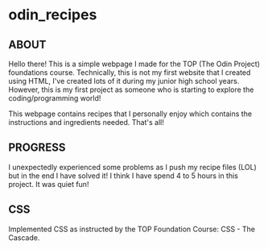 # odin_recipes
## ABOUT
Hello there! This is a simple webpage I made for the TOP (The Odin Project) foundations course. Technically, this is not my first website that I created using HTML, I've created lots of it during my junior high school years. However, this is my first project as someone who is starting to explore the coding/programming world! 

This webpage contains recipes that I personally enjoy which contains the instructions and ingredients needed. That's all!

## PROGRESS
I unexpectedly experienced some problems as I push my recipe files (LOL) but in the end I have solved it! I think I have spend 4 to 5 hours in this project. It was quiet fun! 

## CSS
Implemented CSS as instructed by the TOP Foundation Course: CSS - The Cascade.